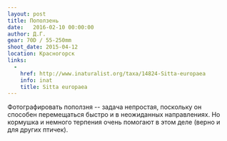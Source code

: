 ```yaml
---
layout: post
title: Поползень
date:   2016-02-10 00:00:00
author: Д.Г.
gear: 70D / 55-250mm
shoot_date: 2015-04-12
location: Красногорск
links:
  -
    href: http://www.inaturalist.org/taxa/14824-Sitta-europaea
    info: inat
    title: Sitta europaea
---
```


Фотографировать поползня -- задача непростая, поскольку он способен перемещаться быстро и в неожиданных направлениях. Но кормушка и немного терпения очень помогают в этом деле (верно и для других птичек).
